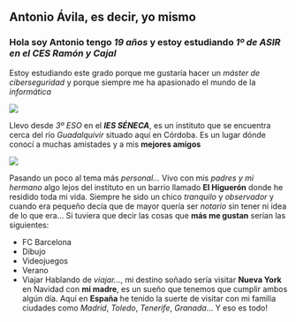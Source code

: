 ## Antonio Ávila, es decir, yo mismo
### Hola soy **Antonio** tengo _19 años_ y estoy estudiando **_1º de ASIR en el CES Ramón y Cajal_**
Estoy estudiando este grado porque me gustaría hacer un _máster de ciberseguridad_ y porque siempre me ha apasionado el mundo de la _informática_

![](https://apen.es/wp-content/uploads/2020/02/componentes-principales-de-un-ordenador-1.jpg)

Llevo desde _3º ESO_ en el **_IES SÉNECA_**, es un instituto que se encuentra cerca del río _Guadalquivir_ situado aquí en Córdoba. Es un lugar dónde conocí a muchas amistades y a mis **mejores amigos**

![](https://media.istockphoto.com/id/159223620/es/foto/la-mezquita-de-c%C3%B3rdoba-espa%C3%B1a.jpg?s=612x612&w=0&k=20&c=84L9DeDWvog2S2i7vyaxOTYEfYfypn2meJ5-wzioRGA=)

Pasando un poco al tema más _personal..._
Vivo con mis *padres y mi hermano* algo lejos del instituto en un barrio llamado **El Higuerón** donde he residido toda mi vida.
Siempre he sido un chico _tranquilo_ y _observador_ y cuando era pequeño decía que de mayor quería ser _notario_ sin tener ni idea de lo que era...
Si tuviera que decir las cosas que **más me gustan** serían las siguientes:
* FC Barcelona
* Dibujo
* Videojuegos
* Verano
* Viajar
Hablando de _viajar..._, mi destino soñado sería visitar **Nueva York** en Navidad con **mi madre**, es un sueño que tenemos que cumplir ambos algún día.
Aquí en **España** he tenido la suerte de visitar con mi familia ciudades como _Madrid_, _Toledo_, _Tenerife_, _Granada_...
Y eso es todo!

